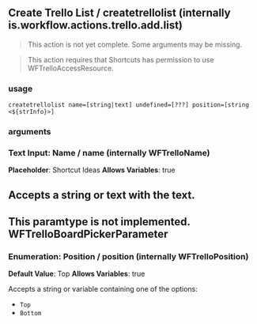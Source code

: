 
## Create Trello List / createtrellolist (internally is.workflow.actions.trello.add.list)

> This action is not yet complete. Some arguments may be missing.


> This action requires that Shortcuts has permission to use WFTrelloAccessResource.

### usage
`createtrellolist name=[string|text] undefined=[???] position=[string <${strInfo}>]`

### arguments
### Text Input: Name / name (internally WFTrelloName)
**Placeholder**: Shortcut Ideas
**Allows Variables**: true


Accepts a string 
or text
with the text.
---
This paramtype is not implemented. WFTrelloBoardPickerParameter
---
### Enumeration: Position / position (internally WFTrelloPosition)
**Default Value**: Top
**Allows Variables**: true


Accepts a string 
or variable
containing one of the options:

- `Top`
- `Bottom`
